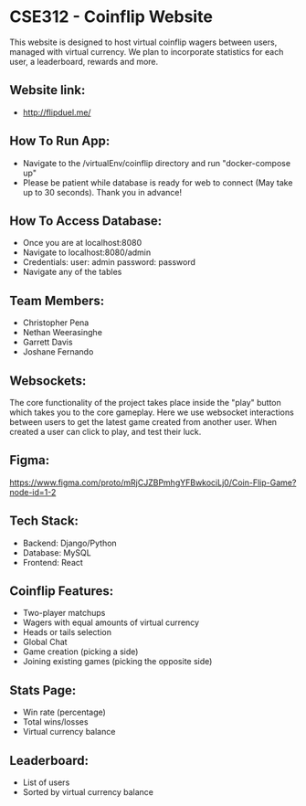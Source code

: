 # CSE312 - Coinflip Website
This website is designed to host virtual coinflip wagers between users, managed with virtual currency. We plan to incorporate statistics for each user, a leaderboard, rewards and more.

## Website link:
- http://flipduel.me/

## How To Run App:
- Navigate to the /virtualEnv/coinflip directory and run "docker-compose up"
- Please be patient while database is ready for web to connect (May take up to 30 seconds). Thank you in advance! 
## How To Access Database:
- Once you are at localhost:8080
- Navigate to localhost:8080/admin
- Credentials:
  user: admin
  password: password
- Navigate any of the tables
## Team Members:
- Christopher Pena
- Nethan Weerasinghe
- Garrett Davis
- Joshane Fernando
## Websockets:
The core functionality of the project takes place inside the "play" button which takes you to the core gameplay. Here we use websocket interactions between users to get the latest game created from another user. When created a user can click to play, and test their luck. 
## Figma:
https://www.figma.com/proto/mRjCJZBPmhgYFBwkociLj0/Coin-Flip-Game?node-id=1-2
## Tech Stack:
- Backend: Django/Python
- Database: MySQL
- Frontend: React
## Coinflip Features:
- Two-player matchups
- Wagers with equal amounts of virtual currency
- Heads or tails selection
- Global Chat
- Game creation (picking a side)
- Joining existing games (picking the opposite side)
## Stats Page:
- Win rate (percentage)
- Total wins/losses
- Virtual currency balance
## Leaderboard:
- List of users
- Sorted by virtual currency balance
